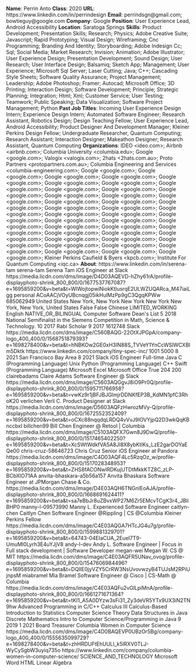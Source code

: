 **Name**: Perrin Anto
**Class**: 2020
**URL**: https://www\.linkedin\.com/in/perrindesign
**Email**: perrindsgn@gmail\.com; bowtieguy@google\.com
**Company**: Google
**Position**: User Experience Lead, Android Accessibility
**Location**: Saratoga Springs
**Skills**: Product Development; Presentation Skills; Research; Physics; Adobe Creative Suite; Javascript; Rapid Prototyping; Visual Design; Wireframing; Cnc Programming; Branding And Identity; Storyboarding; Adobe Indesign Cc; Sql; Social Media; Market Research; Invision; Animation; Adobe Illustrator; User Experience Design; Presentation Development; Sound Design; User Research; User Interface Design; Balsamiq; Sketch App; Management; User Experience; Microsoft Sql Server; Laser Cutting; Java; C\+\+; Cascading Style Sheets; Software Quality Assurance; Project Management; Leadership; Adobe Photoshop; Framer; Autocad; Microsoft Office; 3D Printing; Interaction Design; Software Development; Principle; Strategic Planning; Integration; Html; Xml; Customer Service; User Testing; Teamwork; Public Speaking; Data Visualization; Software Project Management; Python
**Past Job Titles**: Incoming User Experience Design Intern; Experience Design Intern; Automated Software Engineer; Research Assistant, Robotics Design; Design Teaching Fellow; User Experience Lead, Android Accessibility; Product Designer And Development Manager; Kleiner Perkins Design Fellow; Undergraduate Researcher, Quantum Computing; Research Assistant; Interaction Designer; Makeathon Designer; Research Assistant, Quantum Computing
**Organizations**: IDEO <ideo\.com>; Airbnb <airbnb\.com>; Columbia University <columbia\.edu>; Google <google\.com>; Valogix <valogix\.com>; 2hats <2hats\.com\.au>; Proto Partners <protopartners\.com\.au>; Columbia Engineering and Services <columbia\-engineering\.com>; Google <google\.com>; Google <google\.com>; Google <google\.com>; Google <google\.com>; Google <google\.com>; Google <google\.com>; Google <google\.com>; Google <google\.com>; Google <google\.com>; Google <google\.com>; Google <google\.com>; Google <google\.com>; Google <google\.com>; Google <google\.com>; Google <google\.com>; Google <google\.com>; Google <google\.com>; Google <google\.com>; Google <google\.com>; Google <google\.com>; Google <google\.com>; Google <google\.com>; Google <google\.com>; Google <google\.com>; Google <google\.com>; Google <google\.com>; Google <google\.com>; Google <google\.com>; Google <google\.com>; Google <google\.com>; Google <google\.com>; Google <google\.com>; Google <google\.com>; Google <google\.com>; Google <google\.com>; Google <google\.com>; Google <google\.com>; Google <google\.com>; Google <google\.com>; Google <google\.com>; Google <google\.com>; Kleiner Perkins Caufield & Byers <kpcb\.com>; Institute For Quantum Computing <iqc\.ca>
**About**: https://www\.linkedin\.com/in/serena\-tam serena\-tam Serena Tam iOS Engineer at Slack https://media\.licdn\.com/dms/image/D4D03AQEVD\-hZhy61rA/profile\-displayphoto\-shrink\_800\_800/0/1677537767087?e=1695859200&v=beta&t=WlWojtopwiNiokKtlusrqE2ULWZUQARca\_M47iaiLgg personal ACoAACjVOyUBcnqgj05ikHulMzPp9gC3QgqKPWw 685062949 United States New York, New York New York New York New York, New York, United States False False Chinese LIMITED\_WORKING English NATIVE\_OR\_BILINGUAL Computer Software Dean's List 5 2018 National Semifinalist in the Siemens Competition in Math, Science & Technology\. 10 2017 Rabi Scholar 9 2017 1612748 Slack https://media\.licdn\.com/dms/image/C560BAQG\-22OtXJPGpA/company\-logo\_400\_400/0/1568751879393?e=1698278400&v=beta&t=hNBKOw2GE0xH3IN88S\_TVVeY1YnCcWSlWCXBlm5Dktk https://www\.linkedin\.com/company/tiny\-spec\-inc/ 1001 5000 8 2021 San Francisco Bay Area 8 2021 Slack iOS Engineer Full\-time Java C \(Programming Language\) Unix Python \(Programming Language\) C\+\+ Swift \(Programming Language\) Microsoft Excel Microsoft Office True 204 200 clairebadams Claire Adams Software Engineer @ Slack https://media\.licdn\.com/dms/image/C5603AQGgvJ8iO9Pr0Q/profile\-displayphoto\-shrink\_800\_800/0/1595711766958?e=1695859200&v=beta&t=vwKz9r1jBFJBJGlmjrDDNKfEP3B\_KdMN1pfC3RhoK20 verlichen Verli C\. Product Designer at Slack https://media\.licdn\.com/dms/image/D5603AQFzHwrozMVy\-Q/profile\-displayphoto\-shrink\_800\_800/0/1672552352409?e=1695859200&v=beta&t=oCXc88nqqdqLRDQ4vVvJ9lOVYjpQ2D3wkQqKBnccbxI billchen99 Bill Chen Engineer @ Retool | Columbia https://media\.licdn\.com/dms/image/C5103AQFX7Gwn8J9DwQ/profile\-displayphoto\-shrink\_800\_800/0/1517465402250?e=1695859200&v=beta&t=XcSWtWdkfVA5A8Jl8X8ybKtlKs\_LzE2garDOYaEQe00 chris\-cruz\-58646723 Chris Cruz Senior iOS Engineer at Pandora https://media\.licdn\.com/dms/image/C4D03AQF4Lc5RzqOz\_w/profile\-displayphoto\-shrink\_800\_800/0/1517028348953?e=1695859200&v=beta&t=ZHS8fACONwlRDKujUTDtMkkKTZ8C\_zLP\-BCbXlO71AA anvita\-bhaskara\-a5b56a157 Anvita Bhaskara Software Engineer at JPMorgan Chase & Co\. https://media\.licdn\.com/dms/image/D4E03AQH6TNGnIEoAJA/profile\-displayphoto\-shrink\_800\_800/0/1668691624411?e=1695859200&v=beta&t=sa7eBbJr8uZBvxWP27M6Zr5EMcvTCgK3r4\_JBliBHP0 manny\-l\-09573990 Manny L\. Experienced Software Engineer caitlyn\-chen Caitlyn Chen Software Engineer @Rippling | CS @Columbia Kleiner Perkins Fellow https://media\.licdn\.com/dms/image/C4E03AQGA7HTcJG4u7g/profile\-displayphoto\-shrink\_800\_800/0/1599881329701?e=1695859200&v=beta&t=64743\-04EIaCUA\_2EueI7T9\-UmuMl0Lyrh3E4uYJjV8 andy\-l\-dev Andy L\. Software Engineer | Focus in Full stack development | Software Developer megan\-wei Megan W\. CS @ MIT https://media\.licdn\.com/dms/image/C4E03AQFR5UNav\_ovog/profile\-displayphoto\-shrink\_800\_800/0/1547606984496?e=1695859200&v=beta&t=DQlIE0jyVZY5CrRW3NsUvovwzyB4TUJsM2RPiUjnpsM miabramel Mia Bramel Software Engineer @ Cisco | CS\-Math @ Columbia https://media\.licdn\.com/dms/image/C4E03AQFu2vGlLpiMnA/profile\-displayphoto\-shrink\_800\_800/0/1661271671364?e=1695859200&v=beta&t=tKI1\_A5A0DYzw3sFi31\_Zy3deVR5YTx9UX3iN2TN9hw Advanced Programming in C/C\+\+ Calculus III Calculus\-Based Introduction to Statistics Computer Science Theory Data Structures in Java Discrete Mathematics Intro to Computer Science/Programming in Java 9 2019 1 2021 Board Treasurer Columbia Women in Computer Science https://media\.licdn\.com/dms/image/C4D0BAQEVP0UBzOr5Bg/company\-logo\_400\_400/0/1555635099729?e=1698278400&v=beta&t=zhHRDUFtEhUULl\_k5lRXV0TLJ\-WyCySgbW3uyiq735o https://www\.linkedin\.com/company/columbia\-women\-in\-computer\-science/ SCIENCE\_AND\_TECHNOLOGY Microsoft Word HTML Linear Algebra
